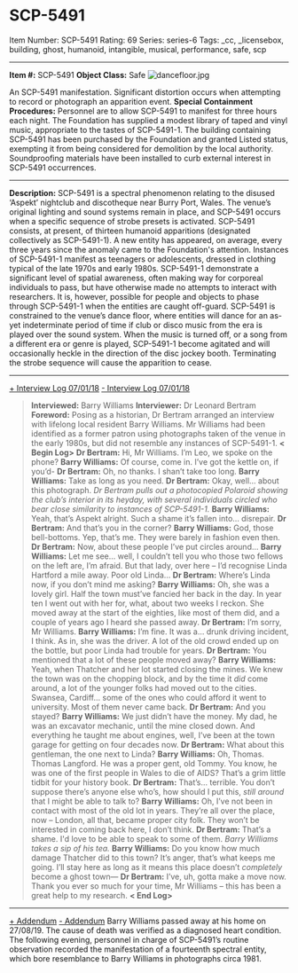 # SCP-5491
Item Number: SCP-5491
Rating: 69
Series: series-6
Tags: _cc, _licensebox, building, ghost, humanoid, intangible, musical, performance, safe, scp

---

**Item #:** SCP-5491
**Object Class:** Safe
![dancefloor.jpg](https://scp-wiki.wdfiles.com/local--files/scp-5491/dancefloor.jpg)  

An SCP-5491 manifestation. Significant distortion occurs when attempting to record or photograph an apparition event.
**Special Containment Procedures:** Personnel are to allow SCP-5491 to manifest for three hours each night. The Foundation has supplied a modest library of taped and vinyl music, appropriate to the tastes of SCP-5491-1.
The building containing SCP-5491 has been purchased by the Foundation and granted Listed status, exempting it from being considered for demolition by the local authority. Soundproofing materials have been installed to curb external interest in SCP-5491 occurrences.
* * *
**Description:** SCP-5491 is a spectral phenomenon relating to the disused ‘Aspekt’ nightclub and discotheque near Burry Port, Wales.
The venue’s original lighting and sound systems remain in place, and SCP-5491 occurs when a specific sequence of strobe presets is activated. SCP-5491 consists, at present, of thirteen humanoid apparitions (designated collectively as SCP-5491-1). A new entity has appeared, on average, every three years since the anomaly came to the Foundation's attention.
Instances of SCP-5491-1 manifest as teenagers or adolescents, dressed in clothing typical of the late 1970s and early 1980s. SCP-5491-1 demonstrate a significant level of spatial awareness, often making way for corporeal individuals to pass, but have otherwise made no attempts to interact with researchers. It is, however, possible for people and objects to phase through SCP-5491-1 when the entities are caught off-guard.
SCP-5491 is constrained to the venue’s dance floor, where entities will dance for an as-yet indeterminate period of time if club or disco music from the era is played over the sound system. When the music is turned off, or a song from a different era or genre is played, SCP-5491-1 become agitated and will occasionally heckle in the direction of the disc jockey booth. Terminating the strobe sequence will cause the apparition to cease.
* * *
[\+ Interview Log 07/01/18](javascript:;)
[\- Interview Log 07/01/18](javascript:;)
> **Interviewed:** Barry Williams
> **Interviewer:** Dr Leonard Bertram
> **Foreword:** Posing as a historian, Dr Bertram arranged an interview with lifelong local resident Barry Williams. Mr Williams had been identified as a former patron using photographs taken of the venue in the early 1980s, but did not resemble any instances of SCP-5491-1.
> **< Begin Log>**
> **Dr Bertram:** Hi, Mr Williams. I’m Leo, we spoke on the phone?
> **Barry Williams:** Of course, come in. I’ve got the kettle on, if you’d-
> **Dr Bertram:** Oh, no thanks. I shan’t take too long.
> **Barry Williams:** Take as long as you need.
> **Dr Bertram:** Okay, well… about this photograph.
> _Dr Bertram pulls out a photocopied Polaroid showing the club’s interior in its heyday, with several individuals circled who bear close similarity to instances of SCP-5491-1._
> **Barry Williams:** Yeah, that’s Aspekt alright. Such a shame it’s fallen into… disrepair.
> **Dr Bertram:** And that’s you in the corner?
> **Barry Williams:** God, those bell-bottoms. Yep, that’s me. They were barely in fashion even then.
> **Dr Bertram:** Now, about these people I’ve put circles around…
> **Barry Williams:** Let me see… well, I couldn’t tell you who those two fellows on the left are, I’m afraid. But that lady, over here – I’d recognise Linda Hartford a mile away. Poor old Linda…
> **Dr Bertram:** Where’s Linda now, if you don’t mind me asking?
> **Barry Williams:** Oh, she was a lovely girl. Half the town must’ve fancied her back in the day. In year ten I went out with her for, what, about two weeks I reckon. She moved away at the start of the eighties, like most of them did, and a couple of years ago I heard she passed away.
> **Dr Bertram:** I’m sorry, Mr Williams.
> **Barry Williams:** I’m fine. It was a… drunk driving incident, I think. As in, she was the driver. A lot of the old crowd ended up on the bottle, but poor Linda had trouble for years.
> **Dr Bertram:** You mentioned that a lot of these people moved away?
> **Barry Williams:** Yeah, when Thatcher and her lot started closing the mines. We knew the town was on the chopping block, and by the time it _did_ come around, a lot of the younger folks had moved out to the cities. Swansea, Cardiff… some of the ones who could afford it went to university. Most of them never came back.
> **Dr Bertram:** And you stayed?
> **Barry Williams:** We just didn’t have the money. My dad, he was an excavator mechanic, until the mine closed down. And everything he taught me about engines, well, I’ve been at the town garage for getting on four decades now.
> **Dr Bertram:** What about this gentleman, the one next to Linda?
> **Barry Williams:** Oh, Thomas. Thomas Langford. He was a proper gent, old Tommy. You know, he was one of the first people in Wales to die of AIDS? That’s a grim little tidbit for your history book.
> **Dr Bertram:** That’s… terrible. You don’t suppose there’s anyone else who’s, how should I put this, _still around_ that I might be able to talk to?
> **Barry Williams:** Oh, I’ve not been in contact with most of the old lot in years. They’re all over the place, now – London, all that, became proper city folk. They won’t be interested in coming back here, I don’t think.
> **Dr Bertram:** That’s a shame. I'd love to be able to speak to some of them.
> _Barry Williams takes a sip of his tea._
> **Barry Williams:** Do you know how much damage Thatcher did to this town? It’s anger, that’s what keeps me going. I’ll stay here as long as it means this place doesn’t _completely_ become a ghost town—
> **Dr Bertram:** I’ve, uh, gotta make a move now. Thank you ever so much for your time, Mr Williams – this has been a great help to my research.
> **< End Log>**
* * *
[\+ Addendum](javascript:;)
[\- Addendum](javascript:;)
Barry Williams passed away at his home on 27/08/19. The cause of death was verified as a diagnosed heart condition. The following evening, personnel in charge of SCP-5491’s routine observation recorded the manifestation of a fourteenth spectral entity, which bore resemblance to Barry Williams in photographs circa 1981.